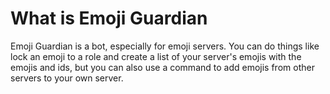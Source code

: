 # What is Emoji Guardian

Emoji Guardian is a bot, especially for emoji servers. You can do things like lock an emoji to a role and create a list of your server's emojis with the emojis and ids, but you can also use a command to add emojis from other servers to your own server.
